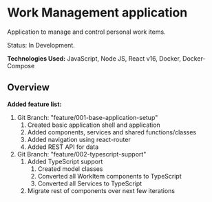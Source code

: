# Work Management application

Application to manage and control personal work items.

Status: In Development.

**Technologies Used:** JavaScript, Node JS, React v16, Docker, Docker-Compose

## Overview

**Added feature list:**

1. Git Branch: "feature/001-base-application-setup"
    1. Created basic application shell and application
    2. Added components, services and shared functions/classes
    3. Added navigation using react-router
    4. Added REST API for data
2. Git Branch: "feature/002-typescript-support"
    1. Added TypeScript support
        1. Created model classes
        2. Converted all WorkItem components to TypeScript
        3. Converted all Services to TypeScript
    2. Migrate rest of components over next few iterations
